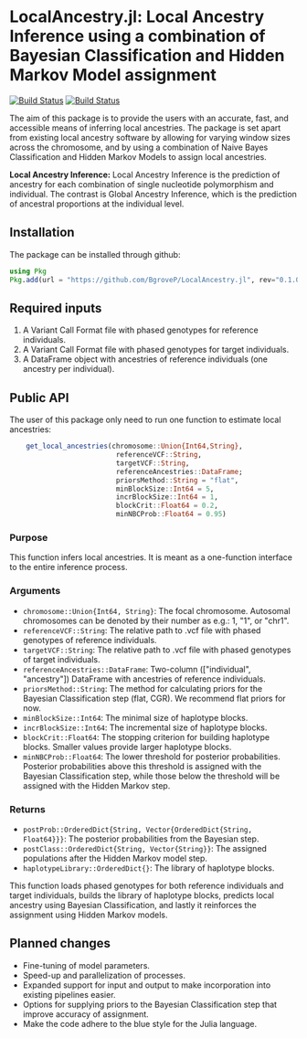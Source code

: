 # LocalAncestry.jl: Local Ancestry Inference using a combination of Bayesian Classification and Hidden Markov Model assignment

[![Build Status](https://github.com/BgroveP/ARV.jl/actions/workflows/CI.yml/badge.svg?branch=main)](https://github.com/BgroveP/ARV.jl/actions/workflows/CI.yml?query=branch%3Amain)
[![Build Status](https://github.com/BgroveP/ARV.jl/actions/workflows/documentation.yml/badge.svg?branch=main)](https://github.com/BgroveP/ARV.jl/actions/workflows/documentation.yml?query=branch%3Amain)

The aim of this package is to provide the users with an accurate, fast, and accessible means of inferring local ancestries. 
The package is set apart from existing local ancestry software by allowing for varying window sizes across the chromosome, and by using a combination of Naive Bayes Classification and Hidden Markov Models to assign local ancestries.

**Local Ancestry Inference:** Local Ancestry Inference is the prediction of ancestry for each combination of single nucleotide polymorphism and individual. The contrast is Global Ancestry Inference, which is the prediction of ancestral proportions at the individual level.

## Installation
The package can be installed through github:
```julia
using Pkg
Pkg.add(url = "https://github.com/BgroveP/LocalAncestry.jl", rev="0.1.0")
```

## Required inputs
1. A Variant Call Format file with phased genotypes for reference individuals. 
2. A Variant Call Format file with phased genotypes for target individuals. 
3. A DataFrame object with ancestries of reference individuals (one ancestry per individual). 

## Public API
The user of this package only need to run one function to estimate local ancestries:
```julia
    get_local_ancestries(chromosome::Union{Int64,String}, 
                          referenceVCF::String, 
                          targetVCF::String, 
                          referenceAncestries::DataFrame; 
                          priorsMethod::String = "flat", 
                          minBlockSize::Int64 = 5, 
                          incrBlockSize::Int64 = 1, 
                          blockCrit::Float64 = 0.2, 
                          minNBCProb::Float64 = 0.95)

```
### Purpose
This function infers local ancestries. It is meant as a one-function interface to the entire inference process. 

### Arguments
- `chromosome::Union{Int64, String}`: The focal chromosome. Autosomal chromosomes can be denoted by their number as e.g.: 1, "1", or "chr1".
- `referenceVCF::String`: The relative path to .vcf file with phased genotypes of reference individuals.
- `targetVCF::String`: The relative path to .vcf file with phased genotypes of target individuals.
- `referenceAncestries::DataFrame`: Two-column (["individual", "ancestry"]) DataFrame with ancestries of reference individuals.
- `priorsMethod::String`: The method for calculating priors for the Bayesian Classification step (flat, CGR). We recommend flat priors for now.
- `minBlockSize::Int64`: The minimal size of haplotype blocks.
- `incrBlockSize::Int64`: The incremental size of haplotype blocks.
- `blockCrit::Float64`: The stopping criterion for building haplotype blocks. Smaller values provide larger haplotype blocks.
- `minNBCProb::Float64`: The lower threshold for posterior probabilities. Posterior probabilities above this threshold is assigned with the Bayesian Classification step, while those below the threshold will be assigned with the Hidden Markov step. 

### Returns
- `postProb::OrderedDict{String, Vector{OrderedDict{String, Float64}}}`: The posterior probabilities from the Bayesian step.
- `postClass::OrderedDict{String, Vector{String}}`: The assigned populations after the Hidden Markov model step.
- `haplotypeLibrary::OrderedDict{}`: The library of haplotype blocks.

This function loads phased genotypes for both reference individuals and target individuals, 
builds the library of haplotype blocks, 
predicts local ancestry using Bayesian Classification, 
and lastly it reinforces the assignment using Hidden Markov models.

## Planned changes
- Fine-tuning of model parameters.
- Speed-up and parallelization of processes.
- Expanded support for input and output to make incorporation into existing pipelines easier.
- Options for supplying priors to the Bayesian Classification step that improve accuracy of assignment.
- Make the code adhere to the blue style for the Julia language.

